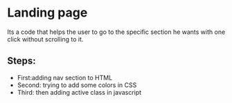 # Landing page

<p> Its a code that helps the user to go to the specific section he wants with one click without scrolling to it. </P>

## Steps:

- First:adding nav section to HTML
- Second: trying to add some colors in CSS
- Third: then adding active class in javascript 